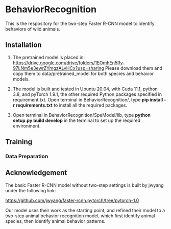 # BehaviorRecognition
This is the respository for the two-step Faster R-CNN model to identify behaviors of wild animals. 

## Installation
1. The pretrained model is placed in: https://drive.google.com/drive/folders/1EOmhEn5Ry-97LNm5e3ewrZYmgzALvHCx?usp=sharing
Please download them and copy them to data/pretrained_model for both species and behavior models.

2. The model is built and tested in Ubuntu 20.04, with Cuda 11.1, python 3.8, and pyTorch 1.9.1, the other required Python packages specified in requirement.txt. Open terminal in BehaviorRecognition/, type **pip install -r requirements.txt** to install all the required packages.

3. Open terminal in BehaviorRecognition/SpeModel/lib, type **python setup.py build develop** in the terminal to set up the required environment.

## Training

### Data Preparation

## Acknowledgement

The basic Faster R-CNN model without two-step settings is built by jwyang under the following link:

https://github.com/jwyang/faster-rcnn.pytorch/tree/pytorch-1.0

Our model uses their work as the starting point, and refined their model to a two-step animal behavior recognition model, which first identify animal species, then identify animal behavior patterns.
